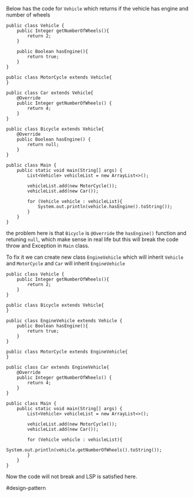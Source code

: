 Below has the code for `Vehicle` which returns if the vehicle has engine and number of wheels

```
public class Vehicle {  
    public Integer getNumberOfWheels(){  
        return 2;  
    }  
  
    public Boolean hasEngine(){  
        return true;  
    }  
}

public class MotorCycle extends Vehicle{  
}

public class Car extends Vehicle{  
    @Override  
    public Integer getNumberOfWheels() {  
        return 4;  
    }  
}

public class Bicycle extends Vehicle{  
    @Override  
    public Boolean hasEngine() {  
        return null;  
    }  
}

public class Main {  
    public static void main(String[] args) {  
        List<Vehicle> vehicleList = new ArrayList<>();  
  
        vehicleList.add(new MotorCycle());  
        vehicleList.add(new Car());  
  
        for (Vehicle vehicle : vehicleList){  
            System.out.println(vehicle.hasEngine().toString());  
        }  
    }  
}
```

the problem here is that `Bicycle` is `@Override` the `hasEngine()` function and retuning `null`, which make sense in real life but this will break the code throw and Exception in ``Main`` class.

To fix it we can create new class `EngineVehicle` which will inherit `Vehicle` and `MotorCycle` and `Car` will inherit `EngineVehicle` 

```
public class Vehicle {  
    public Integer getNumberOfWheels(){  
        return 2;  
    }  
}

public class Bicycle extends Vehicle{  
}

public class EngineVehicle extends Vehicle {  
    public Boolean hasEngine(){  
        return true;  
    }  
}

public class MotorCycle extends EngineVehicle{  
}

public class Car extends EngineVehicle{  
    @Override  
    public Integer getNumberOfWheels() {  
        return 4;  
    }  
}

public class Main {  
    public static void main(String[] args) {  
        List<Vehicle> vehicleList = new ArrayList<>();  
  
        vehicleList.add(new MotorCycle());  
        vehicleList.add(new Car());  
  
        for (Vehicle vehicle : vehicleList){  
            System.out.println(vehicle.getNumberOfWheels().toString());  
        }  
    }  
}
```

Now the code will not break and LSP is satisfied here.

#design-pattern 